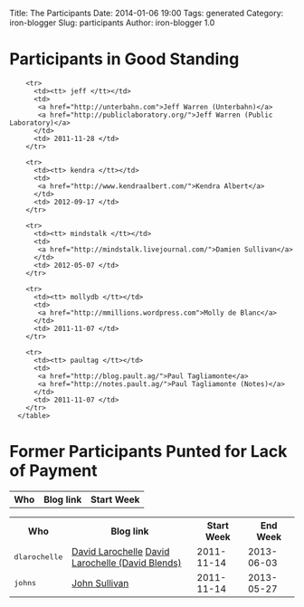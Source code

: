 Title: The Participants
Date: 2014-01-06 19:00
Tags: generated
Category: iron-blogger
Slug: participants
Author: iron-blogger 1.0

<h1>Participants in Good Standing</h1>
<table id='participants'>
        <tr>
          <th>Who</th>
          <th>Blog link</th>
          <th>Start Week</th>
        </tr>
        
        <tr>
          <td><tt> jeff </tt></td>
          <td>
           <a href="http://unterbahn.com">Jeff Warren (Unterbahn)</a>
           <a href="http://publiclaboratory.org/">Jeff Warren (Public Laboratory)</a>
          </td>
          <td> 2011-11-28 </td>
        </tr>
        
        <tr>
          <td><tt> kendra </tt></td>
          <td>
           <a href="http://www.kendraalbert.com/">Kendra Albert</a>
          </td>
          <td> 2012-09-17 </td>
        </tr>
    
        <tr>
          <td><tt> mindstalk </tt></td>
          <td>
           <a href="http://mindstalk.livejournal.com/">Damien Sullivan</a>
          </td>
          <td> 2012-05-07 </td>
        </tr>
    
        <tr>
          <td><tt> mollydb </tt></td>
          <td>
           <a href="http://mmillions.wordpress.com">Molly de Blanc</a>
          </td>
          <td> 2011-11-07 </td>
        </tr>
    
        <tr>
          <td><tt> paultag </tt></td>
          <td>
           <a href="http://blog.pault.ag/">Paul Tagliamonte</a>
           <a href="http://notes.pault.ag/">Paul Tagliamonte (Notes)</a>
          </td>
          <td> 2011-11-07 </td>
        </tr>
      </table>

<h1>Former Participants Punted for Lack of Payment</h1>

<table id='participants'>
<tr>
  <th>Who</th>
  <th>Blog link</th>
  <th>Start Week</th>
  <th>End Week</th>
</tr>

<tr>
  <td><tt> dlarochelle </tt></td>
  <td>
   <a href="http://blogs.law.harvard.edu/dlarochelle">David Larochelle</a>
   <a href="http://davidblends.tumblr.com/">David Larochelle (David Blends)</a>
  </td>
  <td> 2011-11-14 </td>
  <td> 2013-06-03 </td>
</tr>

<tr>
  <td><tt> johns </tt></td>
  <td>
   <a href="http://journal.wjsullivan.net">John Sullivan</a>
  </td>
  <td> 2011-11-14 </td>
  <td> 2013-05-27 </td>
</tr>
</table>

